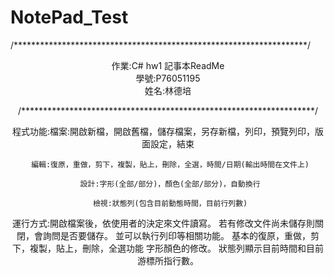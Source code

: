 # NotePad_Test

/*******************************************************************/

<center>作業:C# hw1 記事本ReadMe<center>
<center>學號:P76051195<center>
<center>姓名:林德培<center>

/*******************************************************************/


程式功能:檔案:開啟新檔，開啟舊檔，儲存檔案，另存新檔，列印，預覽列印，版面設定，結束
  



 
	 編輯:復原，重做，剪下，複製，貼上，刪除，全選，時間/日期(輸出時間在文件上)
	 
	 設計:字形(全部/部分)，顏色(全部/部分)，自動換行
	 
	 檢視:狀態列(包含目前動態時間，目前行列數)

運行方式:開啟檔案後，依使用者的決定來文件讀寫。
	 若有修改文件尚未儲存則關閉，會詢問是否要儲存。
	 並可以執行列印等相關功能。
	 基本的復原，重做，剪下，複製，貼上，刪除，全選功能
	 字形顏色的修改。
	 狀態列顯示目前時間和目前游標所指行數。
	
